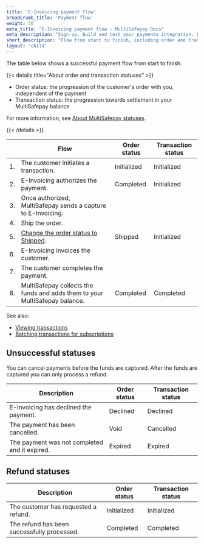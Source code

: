 ```yaml
---
title: 'E-Invoicing payment flow'
breadcrumb_title: 'Payment flow'
weight: 30
meta_title: "E-Invoicing payment flow - MultiSafepay Docs"
meta_description: "Sign up. Build and test your payments integration. Explore our products and services. Use our API Reference, SDKs, and wrappers. Get support."
short_description: "Flow from start to finish, including order and transaction status changes"
layout: 'child'
---
```


The table below shows a successful payment flow from start to finish.  

{{< details title="About order and transaction statuses" >}}

- Order status: the progression of the customer's order with you, independent of the payment
- Transaction status: the progression towards settlement in your MultiSafepay balance

For more information, see [About MultiSafepay statuses](/api/multisafepay-statuses/).

{{< /details >}}

|   | Flow | Order status | Transaction status |
|---|---|---|---|
| 1. | The customer initiates a transaction. | Initialized   | Initialized  |
| 2. | E-Invoicing authorizes the payment. | Completed  | Initialized  |
| 3. | Once authorized, MultiSafepay sends a capture to E-Invoicing. |  |  |
| 4. | Ship the order. |  |  |
| 5. | [Change the order status to Shipped](/payments/methods/billing-suite/e-invoicing/user-guide/changing-order-status--to-shipped/).  | Shipped | Initialized | 
| 6. | E-Invoicing invoices the customer. |     |   |
| 7. | The customer completes the payment. |     |   |
| 8. | MultiSafepay collects the funds and adds them to your MultiSafepay balance. | Completed    | Completed  |

See also:

- [Viewing transactions](/payments/methods/billing-suite/e-invoicing/user-guide/viewing-transactions/)
- [Batching transactions for subscriptions](/payments/methods/billing-suite/e-invoicing/user-guide/batching-transactions/)

## Unsuccessful statuses
You can cancel payments before the funds are captured. After the funds are captured you can only process a refund.

| Description | Order status | Transaction status |
|---|---|---|
| E-Invoicing has declined the payment. | Declined | Declined |
| The payment has been cancelled. | Void | Cancelled |
| The payment was not completed and it expired. | Expired | Expired |

## Refund statuses

| Description | Order status | Transaction status |
|---|---|---|
| The customer has requested a refund. | Initialized | Initialized |
| The refund has been successfully processed.  | Completed | Completed |

